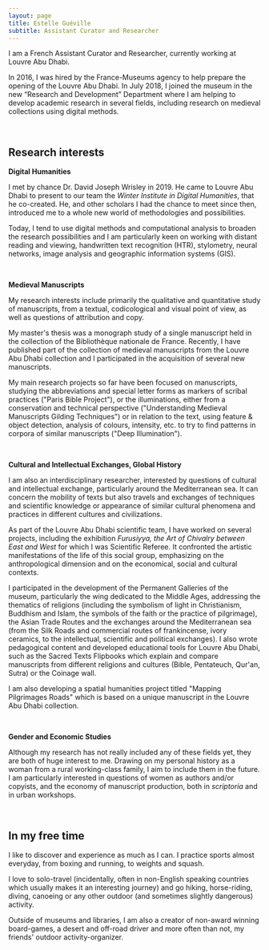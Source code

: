 ```yaml
---
layout: page
title: Estelle Guéville
subtitle: Assistant Curator and Researcher
---
```


I am a French Assistant Curator and Researcher, currently working at Louvre Abu Dhabi. 

In 2016, I was hired by the France-Museums agency to help prepare the opening of the Louvre Abu Dhabi. In July 2018, I joined the museum in the new “Research and Development” Department where I am helping to develop academic research in several fields, including research on medieval collections using digital methods.

<br>

## Research interests

**Digital Humanities**

I met by chance Dr. David Joseph Wrisley in 2019. He came to Louvre Abu Dhabi to present to our team the *Winter Institute in Digital Humanities*, that he co-created. He, and other scholars I had the chance to meet since then, introduced me to a whole new world of methodologies and possibilities.

Today, I tend to use digital methods and computational analysis to broaden the research possibilities and I am particularly keen on working with distant reading and viewing, handwritten text recognition (HTR), stylometry, neural networks, image analysis and geographic information systems (GIS). 

<br>

**Medieval Manuscripts**

My research interests include primarily the qualitative and quantitative study of manuscripts, from a textual, codicological and visual point of view, as well as questions of attribution and copy. 

My master's thesis was a monograph study of a single manuscript held in the collection of the Bibliothèque nationale de France. Recently, I have published part of the collection of medieval manuscripts from the Louvre Abu Dhabi collection and I participated in the acquisition of several new manuscripts. 

My main research projects so far have been focused on manuscripts, studying the abbreviations and special letter forms as markers of scribal practices ("Paris Bible Project"), or the illuminations, either from a conservation and technical perspective ("Understanding Medieval Manuscripts Gilding Techniques") or in relation to the text, using feature & object detection, analysis of colours, intensity, etc. to try to find patterns  in corpora of similar manuscripts ("Deep Illumination").

<br>

**Cultural and Intellectual Exchanges, Global History**

I am also an interdisciplinary researcher, interested by questions of cultural and intellectual exchange, particularly around the Mediterranean sea. It can concern the mobility of texts but also travels and exchanges of techniques and scientific knowledge or appearance of similar cultural phenomena and practices in different cultures and civilizations.

As part of the Louvre Abu Dhabi scientific team, I have worked on several projects, including the exhibition *Furusiyya, the Art of Chivalry between East and West* for which I was Scientific Referee. It confronted the artistic manifestations of the life of this social group, emphasizing on the anthropological dimension and on the economical, social and cultural contexts.

I participated in the development of the Permanent Galleries of the museum, particularly the wing dedicated to the Middle Ages, addressing the thematics of religions (including the symbolism of light in Christianism, Buddhism and Islam, the symbols of the faith or the practice of pilgrimage), the Asian Trade Routes and the exchanges around the Mediterranean sea (from the Silk Roads and commercial routes of frankincense, ivory ceramics, to the intellectual, scientific and political exchanges). I also wrote pedagogical content and developed educational tools for Louvre Abu Dhabi, such as the Sacred Texts Flipbooks which explain and compare manuscripts from different religions and cultures (Bible, Pentateuch, Qur'an, Sutra) or the Coinage wall.

I am also developing a spatial humanities project titled "Mapping Pilgrimages Roads" which is based on a unique manuscript in the Louvre Abu Dhabi collection.

<br>

**Gender and Economic Studies**

Although my research has not really included any of these fields yet, they are both of huge interest to me. Drawing on my personal history as a woman from a rural working-class family, I aim to include them in the future. I am particularly interested in questions of women as authors and/or copyists, and the economy of manuscript production, both in *scriptoria* and in urban workshops. 

<br>

## In my free time

I like to discover and experience as much as I can. I practice sports almost everyday, from boxing and running, to weights and squash. 

I love to solo-travel (incidentally, often in non-English speaking countries which usually makes it an interesting journey) and go hiking, horse-riding, diving, canoeing or any other outdoor (and sometimes slightly dangerous) activity.

Outside of museums and libraries, I am also a creator of non-award winning board-games, a desert and off-road driver and more often than not, my friends' outdoor activity-organizer.

